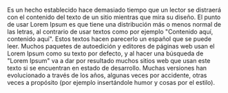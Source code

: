 Es un hecho establecido hace demasiado tiempo que un lector se distraerá con el contenido del texto de un sitio mientras que
mira su diseño. El punto de usar Lorem Ipsum es que tiene una distribución más o menos normal de las letras, al contrario 
de usar textos como por ejemplo "Contenido aquí, contenido aquí". Estos textos hacen parecerlo un español que se puede leer. 
Muchos paquetes de autoedición y editores de páginas web usan el Lorem Ipsum como su texto por defecto, y al hacer una búsqueda de
"Lorem Ipsum" va a dar por resultado muchos sitios web que usan este texto si se encuentran en estado de desarrollo. Muchas
versiones han evolucionado a través de los años, algunas veces por accidente, otras veces a propósito (por ejemplo insertándole
humor y cosas por el estilo).